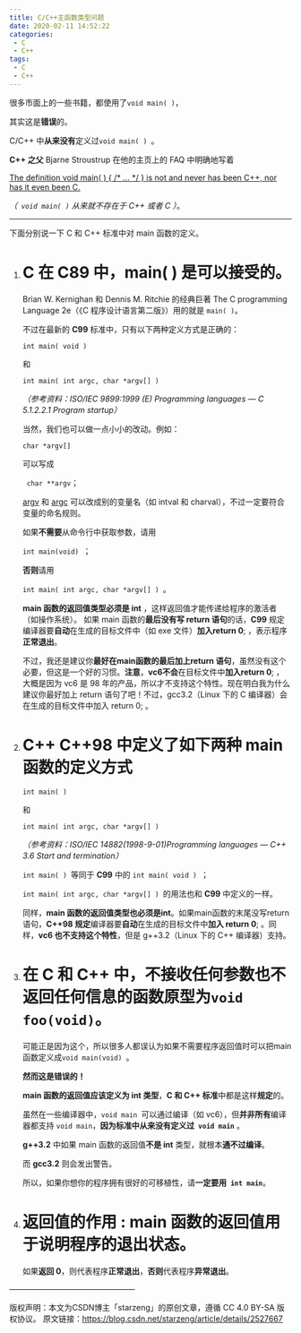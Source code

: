 ```yaml
---
title: C/C++主函数类型问题
date: 2020-02-11 14:52:22
categories:
 - C
 - C++
tags: 
 - C
 - C++
---
```




很多市面上的一些书籍，都使用了`void main( )`，

其实这是**错误**的。



C/C++ 中**从来没有**定义过`void main( ) `。



**C++ 之父** Bjarne Stroustrup 在他的主页上的 FAQ 中明确地写着 

<u>The definition void main( ) { /* ... */ } is not and never has been C++, nor has it even been C.</u>

*（` void main( )` 从来就不存在于 C++ 或者 C ）*。



------



下面分别说一下 C 和 C++ 标准中对 main 函数的定义。  



1. # C  在 C89 中，main( ) 是可以接受的。

   Brian W. Kernighan 和 Dennis M. Ritchie 的经典巨著 The C programming Language 2e（《C 程序设计语言第二版》）用的就是 `main( )`。

   不过在最新的 **C99** 标准中，只有以下两种定义方式是正确的：  

   `int main( void )  `

   和

   `int main( int argc, char *argv[] ) `

   *（参考资料：ISO/IEC 9899:1999 (E) Programming languages — C 5.1.2.2.1 Program startup）*

     

   当然，我们也可以做一点小小的改动。例如：

   `char *argv[] `

   可以写成

   ` char **argv`；

   <u>argv</u> 和 <u>argc</u> 可以改成别的变量名（如 intval 和 charval），不过一定要符合变量的命名规则。  

   

   如果**不需要**从命令行中获取参数，请用

   `int main(void) `；

   **否则**请用

   `int main( int argc, char *argv[] ) `。 

   

    **main 函数的返回值类型必须是 int** ，这样返回值才能传递给程序的激活者（如操作系统）。  如果 main 函数的**最后没有写 return 语句**的话，**C99** 规定编译器要**自动**在生成的目标文件中（如 exe 文件）**加入return 0**; ，表示程序**正常退出**。

   

   不过，我还是建议你**最好在main函数的最后加上return 语句**，虽然没有这个必要，但这是一个好的习惯。**注意**，**vc6不会**在目标文件中**加入return 0**; ，大概是因为 vc6 是 98 年的产品，所以才不支持这个特性。现在明白我为什么建议你最好加上 return 语句了吧！不过，gcc3.2（Linux 下的 C 编译器）会在生成的目标文件中加入 return 0; 。  

   

2. # C++  C++98 中定义了如下两种 main 函数的定义方式

   `int main( ) `

   和

   ` int main( int argc, char *argv[] ) `

   *（参考资料：ISO/IEC 14882(1998-9-01)Programming languages — C++ 3.6 Start and termination）*  

   

   `int main( ) `等同于 **C99** 中的 `int main( void ) `；

   `int main( int argc, char *argv[] ) `的用法也和 **C99** 中定义的一样。

   同样，**main 函数的返回值类型也必须是int**。如果main函数的末尾没写return语句，**C++98 规定**编译器要**自动**在生成的目标文件中**加入 return 0**; 。同样，**vc6 也不支持这个特性**，但是 g++3.2（Linux 下的 C++ 编译器）支持。  

   

3. # 在 C 和 C++ 中，**不接收任何参数**也**不返回任何信息**的函数原型为`void foo(void)`。

   可能正是因为这个，所以很多人都误认为如果不需要程序返回值时可以把main函数定义成`void main(void) `。

   

   **然而这是错误的！**

   

   **main 函数的返回值应该定义为 int 类型**，**C 和 C++ 标准**中都是这样**规定**的。

   虽然在一些编译器中，`void main `可以通过编译（如 vc6），但**并非所有**编译器都支持 `void main`，**因为标准中从来没有定义过` void main`** 。

   

   **g++3.2** 中如果 main 函数的返回值**不是 int** 类型，就根本**通不过编译**。

   而 **gcc3.2** 则会发出警告。

   

   所以，如果你想你的程序拥有很好的可移植性，请**一定要用` int main`**。  

   

4. # 返回值的作用 : main 函数的返回值用于说明程序的退出状态。

     如果**返回 0**，则代表程序**正常退出**，**否则**代表程序**异常退出**。

  

  

  ————————————————



  版权声明：本文为CSDN博主「starzeng」的原创文章，遵循 CC 4.0 BY-SA 版权协议。
  原文链接：https://blog.csdn.net/starzeng/article/details/2527667
